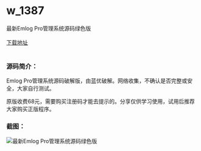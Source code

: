 # w_1387
最新Emlog Pro管理系统源码绿色版
<br/></br>
[下载地址](https://www.uuid2.com/1387.html "下载地址")
<br/></br>
<h3>源码简介：</h3>
<p>Emlog Pro管理系统源码破解版，由蓝优破解。网络收集，不确认是否完整或安全，大家自行测试。<p>
<p>原版收费68元，需要购买注册码才能去提示的。分享仅供学习使用，试用后推荐大家购买正版程序。<p>
<h3>截图：</h3>
<img src="https://www.uuid2.com/wp-content/uploads/img/202108/99eeeb3680.jpg" alt="最新Emlog Pro管理系统源码绿色版">
